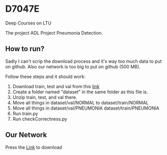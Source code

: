 # D7047E
Deep Courses on LTU

The project ADL Project Pneumonia Detection.


## How to run?

Sadly I can't scrip the download process and it's way too much data to put on github. Also our network is too big to put on github (500 MB). 

Follow these steps and it should work:

1. Download train, test and val from this [link](https://ltu.app.box.com/s/ywboito9frcx5w4c4mzrrrl4qf2rh9u3)
2. Create a folder named "dataset" in the same folder as this file is.
3. Unzip train, test, and val there.
4. Move all things in dataset/val/NORMAL to dataset/train/NORMAL
5. Move all things in dataset/val/PNEUMONIA dataset/train/PNEUMONIA
6. Run train.py
7. Run checkCorrectness.py

## Our Network

Press the [Link](https://drive.google.com/file/d/12TmMhDVxPW5T29x5HZTLFL8NbG2xxj3E/view?usp=sharing) to download

